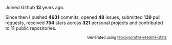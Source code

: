 Joined Github **13** years ago.

Since then I pushed **4631** commits, opened **48** issues, submitted **139** pull requests, received **754** stars across **321** personal projects and contributed to **11** public repositories.

<p align="right"><sub>Generated using <a href="https://github.com/marketplace/actions/profile-readme-stats">teoxoy/profile-readme-stats</a></sub></p>
